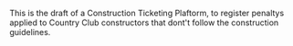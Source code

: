 This is the draft of a Construction Ticketing Plaftorm, to register penaltys applied to Country Club constructors that dont't follow the construction guidelines.
